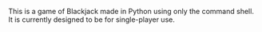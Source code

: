 This is a game of Blackjack made in Python using only the command shell. It is currently designed to be for single-player use.
